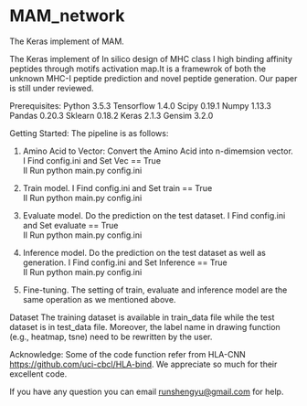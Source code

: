 # MAM_network
The Keras implement of MAM.

The Keras implement of In silico design of MHC class I high binding affinity peptides through motifs activation map.It is a framewrok of both the unknown MHC-I peptide prediction and novel peptide generation.  Our paper is still under reviewed.


Prerequisites:
Python 3.5.3
Tensorflow 1.4.0
Scipy 0.19.1
Numpy 1.13.3
Pandas 0.20.3
Sklearn 0.18.2
Keras 2.1.3
Gensim 3.2.0


Getting Started:
The pipeline is as follows:
1. Amino Acid to Vector: Convert the Amino Acid into n-dimemsion vector.
  I Find config.ini and Set  Vec == True   
  II Run python main.py config.ini

2. Train model.
  I Find config.ini and Set  train == True  
  II Run python main.py config.ini

3. Evaluate model. Do the prediction on  the test dataset.
  I Find config.ini and Set  evaluate == True  
  II Run python main.py config.ini

4. Inference model. Do the prediction on  the test dataset as well as generation.
  I Find config.ini and Set  Inference == True  
  II Run python main.py config.ini

5. Fine-tuning. The setting of train, evaluate and inference model are the same operation as we mentioned above.


Dataset
The training dataset is available in train_data file while the test dataset is in  test_data file. 
Moreover, the label name in drawing function (e.g., heatmap, tsne) need to be rewritten by the user.  

Acknowledge: 
Some of the code function refer from HLA-CNN https://github.com/uci-cbcl/HLA-bind.
We appreciate so much for their excellent code. 	


If you have any question you can email runshengyu@gmail.com for help.
